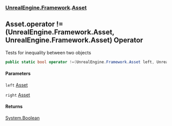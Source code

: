 ### [UnrealEngine.Framework](./UnrealEngine-Framework.md 'UnrealEngine.Framework').[Asset](./Asset.md 'UnrealEngine.Framework.Asset')
## Asset.operator !=(UnrealEngine.Framework.Asset, UnrealEngine.Framework.Asset) Operator
Tests for inequality between two objects  
```csharp
public static bool operator !=(UnrealEngine.Framework.Asset left, UnrealEngine.Framework.Asset right);
```
#### Parameters
<a name='UnrealEngine-Framework-Asset-op_Inequality(UnrealEngine-Framework-Asset_UnrealEngine-Framework-Asset)-left'></a>
`left` [Asset](./Asset.md 'UnrealEngine.Framework.Asset')  
  
<a name='UnrealEngine-Framework-Asset-op_Inequality(UnrealEngine-Framework-Asset_UnrealEngine-Framework-Asset)-right'></a>
`right` [Asset](./Asset.md 'UnrealEngine.Framework.Asset')  
  
#### Returns
[System.Boolean](https://docs.microsoft.com/en-us/dotnet/api/System.Boolean 'System.Boolean')  
